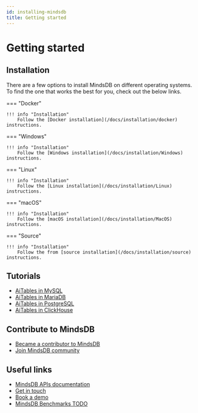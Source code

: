 ```yaml
---
id: installing-mindsdb
title: Getting started
---
```


# Getting started

## Installation

There are a few options to install MindsDB on different operating systems. To find the one that works the best for you, check out the below links.

=== "Docker"

    !!! info "Installation"
        Follow the [Docker installation](/docs/installation/docker) instructions.

=== "Windows"

    !!! info "Installation"
        Follow the [Windows installation](/docs/installation/Windows) instructions.

=== "Linux"

    !!! info "Installation"
        Follow the [Linux installation](/docs/installation/Linux) instructions.

=== "macOS"

    !!! info "Installation"
        Follow the [macOS installation](/docs/installation/MacOS) instructions.

=== "Source"

    !!! info "Installation"
        Follow the from [source installation](/docs/installation/source) instructions.


## Tutorials
* [AiTables in MySQL](/docs/tutorials/mysql)
* [AiTables in MariaDB](/docs/tutorials/mariadb)
* [AiTables in PostgreSQL](/docs/tutorials/postgresql)
* [AiTables in ClickHouse](/docs/tutorials/clickhouse)

## Contribute to MindsDB
* [Became a contributor to MindsDB](/docs/contribute)
* [Join MindsDB community](/docs/community)

## Useful links
 * [MindsDB APIs documentation](https://apidocs.mindsdb.com/)
 * [Get in touch](https://mindsdb.com/contact-us/)
 * [Book a demo](https://mindsdb.com/book-a-demo)
 * [MindsDB Benchmarks TODO]()